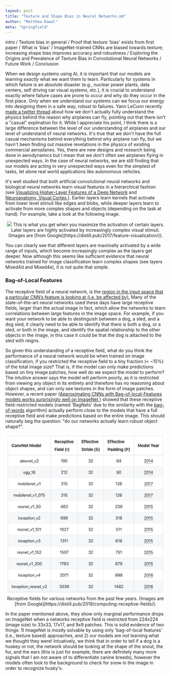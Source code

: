 ```yaml
---
layout: post
title: "Texture and Shape Bias in Neural Networks.md"
author: "Matthew Kowal"
meta: "Springfield"
--- 
```


intro /
Texture bias in general /
Proof that texture 'bias' exists from first paper /
What is 'bias' /
ImageNet-trained CNNs are biased towards texture; increasing shape bias improves accuracy and robustness / 
Exploring the Origins and Prevalence of Texture Bias in Convolutional Neural Networks / 
Future Work / 
Conclusion


When we design systems using AI, it is important that our models are learning *exactly* what we want them to learn. Particularly for systems in which failure is an absolute disaster (e.g., nuclear power plants, data centers, self driving car visual systems, etc.), it is crucial to understand exactly where failure cases are prone to occur and why do they occur in the first place. Only when we understand our systems can we focus our energy into designing them in a safe way, robust to failures. Yann LeCunn recently [made a twitter thread](https://twitter.com/ylecun/status/1225122824039342081) about how we don't actually fully understand the physics behind the reason why airplanes can fly, pointing out that there isn't a "casual" explination for it. While I appreciate his point, I think there is a large difference between the level of our understanding of airplanes and our level of understand of neural networks. It's true that we don't have the full casual mechanisms behind everything behind why airplane can fly, but we havn't been finding out massive revelations in the physics of existing commercial aeroplanes. Yes, there are new designs and research being done in aerodynamics but I mean that we don't often see airplanes flying in unexpected ways. In the case of neural networks, we are still finding that our models are acting in very unexpected ways even for the simplest of tasks, let alone real world applications like autonomous vehicles. 

It's well studied that both artificial convolutional neural networks and biological neural networks learn visual features in a hierarchical fashion (see [Visualizing Higher-Layer Features of a Deep Network](https://pdfs.semanticscholar.org/65d9/94fb778a8d9e0f632659fb33a082949a50d3.pdf) and [Neuroanatomy, Visual Cortex
](https://www.ncbi.nlm.nih.gov/books/NBK482504/)). Earlier layers learn kernels that activate from lower level stimuli like edges and blobs, while deeper layers learn to activate from more complex shapes and objects (depending on the task at hand). For example, take a look at the following image.

<p align="center">
  <img src="/images/feature_hierarchy.png"> This is what you get when you maximize the activation of certain layers. Later layers are highly activated by increasingly complex visual stimuli. (Images are [from Google](https://distill.pub/2017/feature-visualization/)).
</p>

You can clearly see that different layers are maximally activated by a wide range of inputs, which become increasingly complex as the layers get deeper. Now although this seems like sufficient evidence that neural networks trained for image classification learn complex shapes (see layers Mixed4d and Mixed4e), it is not quite that simple. 

### Bag-of-Local Features

The receptive field of a neural network, is the [region in the input space that a particular CNN’s feature is looking at (i.e. be affected by).](https://medium.com/mlreview/a-guide-to-receptive-field-arithmetic-for-convolutional-neural-networks-e0f514068807) Many of the state-of-the-art neural networks used these days have large receptive fields, larger than the actual image in fact, which allow the networks to learn correlations between large features in the image space. For example, if you want your network to be able to destinguish between a dog, a sled, and a dog sled, it clearly need to be able to identify that there is both a dog, or a sled, or both in the image, and identify the spatial relationship to the other objects in the image, in this case it could be that the dog is attached to the sled with reigns. 

So given this understanding of a receptive field, what do you think the performance of a neural network would be when trained on image classification, if you restricted the receptive field to a tiny fraction (< ~15%) of the total image size? That is, if the model can only make predictions based on tiny image patches, how well do we expect the model to perform? The intuitive answer says the model will perform poorly, as it is restricted from viewing any object in its entirety and therefore has no reasoning about object shapes, and can only see textures in the form of image patches. However, a recent paper ([Approximating CNNs with Bag-of-local-Features models works surprisingly well on ImageNet
](https://arxiv.org/abs/1904.00760)) showed that these receptive field-restricted models (named 'BagNets' due to the similarity with the [bag-of-words](https://machinelearningmastery.com/gentle-introduction-bag-words-model/) algorithm) actually perform close to the models that have a full receptive field and make predictions based on the entire image. This should naturally beg the question: "do our networks actually learn robust object shape?". 

<p align="center">
  <img src="/images/receptive_field_table.png"> Receptive fields for various networks from the past few years. (Images are [from Google](https://distill.pub/2019/computing-receptive-fields/).
</p>

In the paper mentioned above, they show only marginal performance drops on ImageNet when a networks receptive field is restricted from 224x224 (image size) to 33x33, 17x17, and 9x9 patches. This is solid evidence of two things: 1) ImageNet is mostly solvable by using only 'bag-of-local features' (i.e., texture based) approaches, and 2) our models are *not* learning what we thought they were! Intuatively, we think that in order to tell if a dog is a huskey or not, the network should be looking at the shape of the snout, the fur, and the ears (this is just for example, there are definitely many more signals that I am not aware of to differentiate canine breeds), however the models often look to the background to check for snow in the image in order to recognize husky's. 
